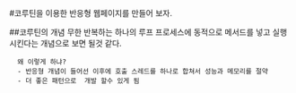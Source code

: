 
#코루틴을 이용한 반응형 웹페이지를 만들어 보자. 

##코루틴의 개념 
무한 반복하는 하나의 루프 프로세스에 동적으로 메서드를 넣고 실행시킨다는 개념으로 보면 될것 같다. 

```text
  왜 이렇게 하냐?
  - 반응형 개념이 들어선 이후에 호출 스레드를 하나로 합쳐서 성능과 메모리를 절약
  - 더 좋은 패턴으로  개발 할수 있게 됨

```
